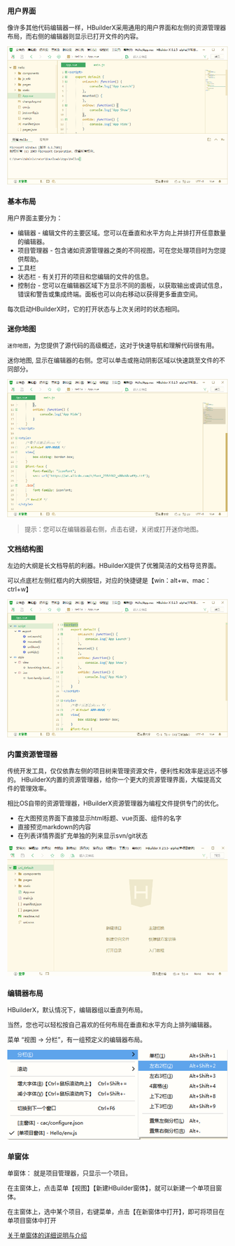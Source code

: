 ### 用户界面

像许多其他代码编辑器一样，HBuilderX采用通用的用户界面和左侧的资源管理器布局，而右侧的编辑器则显示已打开文件的内容。 

<img src="/static/snapshots/tutorial/HBuilderX.png" style="zoom:90%" />

### 基本布局

用户界面主要分为：

* 编辑器 - 编辑文件的主要区域。您可以在垂直和水平方向上并排打开任意数量的编辑器。
* 项目管理器 - 包含诸如资源管理器之类的不同视图，可在您处理项目时为您提供帮助。
* 工具栏
* 状态栏 - 有关打开的项目和您编辑的文件的信息。
* 控制台 - 您可以在编辑器区域下方显示不同的面板，以获取输出或调试信息，错误和警告或集成终端。面板也可以向右移动以获得更多垂直空间。

每次启动HBuilderX时，它的打开状态与上次关闭时的状态相同。

### 迷你地图

`迷你地图`，为您提供了源代码的高级概述，这对于快速导航和理解代码很有用。

迷你地图, 显示在编辑器的右侧。您可以单击或拖动阴影区域以快速跳至文件的不同部分。

<img src="/static/snapshots/tutorial/minimap.png" style="zoom:90%" />

> 提示：您可以在编辑器最右侧，点击右键，关闭或打开迷你地图。

### 文档结构图

左边的大纲是长文档导航的利器。HBuilderX提供了优雅简洁的文档导览界面。

可以点底栏左侧红框内的大纲按钮，对应的快捷键是【win：alt+w、mac：ctrl+w】

<img src="/static/snapshots/tutorial/outline.png" style="zoom:90%" />

### 内置资源管理器

传统开发工具，仅仅依靠左侧的项目树来管理资源文件，便利性和效率是远远不够的。
HBuilderX内置的资源管理器，给你一个更大的资源管理界面，大幅提高文件的管理效率。

相比OS自带的资源管理器，HBuilderX资源管理器为编程文件提供专门的优化。

- 在大图预览界面下直接显示html标题、vue页面、组件的名字
- 直接预览markdown的内容
- 在列表详情界面扩充单独的列来显示svn/git状态

<img src="/static/snapshots/tutorial/explorer.gif" style="zoom:98%" />

### 编辑器布局

HBuilderX，默认情况下，编辑器组以垂直列布局。

当然，您也可以轻松按自己喜欢的任何布局在垂直和水平方向上排列编辑器。

菜单 “视图 -> 分栏”，有一组预定义的编辑器布局。

<img src="/static/snapshots/tutorial/subfield.png" style="zoom:98%" />

### 单窗体

单窗体： 就是项目管理器，只显示一个项目。

在主窗体上，点击菜单【视图】【新建HBuilder窗体】，就可以新建一个单项目窗体。

在主窗体上，选中某个项目，右键菜单，点击【在新窗体中打开】，即可将项目在单项目窗体中打开

[关于单窗体的详细说明与介绍](/Tutorial/UserGuide/multi-window)